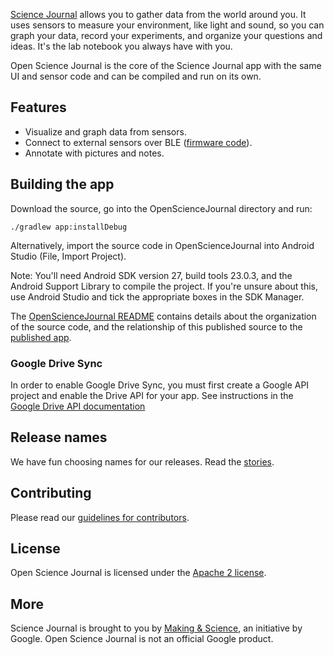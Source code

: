 [Science Journal][play-store] allows you to gather data from the world around you. It uses sensors to measure your environment, like light and sound, so you can graph your data, record your experiments, and organize your questions and ideas. It's the lab notebook you always have with you.

Open Science Journal is the core of the Science Journal app with the same UI and sensor code and can be compiled and run on its own.

## Features

* Visualize and graph data from sensors.
* Connect to external sensors over BLE ([firmware code][firmware-github]).
* Annotate with pictures and notes.

## Building the app

Download the source, go into the OpenScienceJournal directory and run:

    ./gradlew app:installDebug

Alternatively, import the source code in OpenScienceJournal into Android Studio (File, Import Project).

Note: You'll need Android SDK version 27, build tools 23.0.3, and the Android Support Library to
compile the project. If you're unsure about this, use Android Studio and tick the appropriate boxes
in the SDK Manager.

The [OpenScienceJournal README](https://github.com/google/science-journal/tree/master/OpenScienceJournal)
contains details about the organization of the source code, and the relationship of this published source
to the [published app][play-store].

### Google Drive Sync

In order to enable Google Drive Sync, you must first create a Google API project and enable the Drive API 
for your app. See instructions in the 
[Google Drive API documentation](https://developers.google.com/drive/api/v2/enable-drive-api)

## Release names

We have fun choosing names for our releases.  Read the [stories][releasenames].

## Contributing

Please read our [guidelines for contributors][contributing].

## License

Open Science Journal is licensed under the [Apache 2 license][license].

## More

Science Journal is brought to you by [Making & Science][making-science], an initiative by Google. Open Science Journal is not an official Google product.

[play-store]: https://play.google.com/store/apps/details?id=com.google.android.apps.forscience.whistlepunk
[firmware-github]:https://github.com/google/science-journal-arduino
[contributing]: https://github.com/google/science-journal/blob/master/CONTRIBUTING.md
[releasenames]: https://github.com/google/science-journal/blob/master/RELEASES.md
[license]: https://github.com/google/science-journal/blob/master/LICENSE
[making-science]: https://makingscience.withgoogle.com

